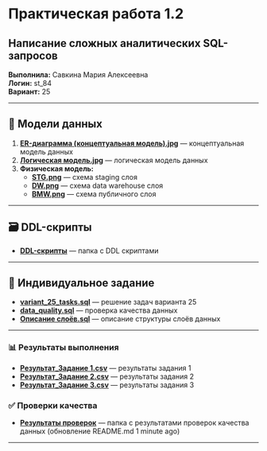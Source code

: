 # Практическая работа 1.2  
## Написание сложных аналитических SQL-запросов

**Выполнила:** Савкина Мария Алексеевна  
**Логин:** st_84  
**Вариант:** 25  

---

## 📘 Модели данных

1. **[ER-диаграмма (концептуальная модель).jpg](ER-диаграмма%20(концептуальная%20модель).jpg)** — концептуальная модель данных
2. **[Логическая модель.jpg](Логическая%20модель.jpg)** — логическая модель данных
3. **Физическая модель:**
   - **[STG.png](STG.png)** — схема staging слоя
   - **[DW.png](DW.png)** — схема data warehouse слоя  
   - **[BMW.png](BMW.png)** — схема публичного слоя

---

## 🗃️ DDL-скрипты

- **[DDL-скрипты](./DDL-скрипты)** — папка с DDL скриптами

---

## 🧩 Индивидуальное задание

- **[variant_25_tasks.sql](variant_25_tasks.sql)** — решение задач варианта 25
- **[data_quality.sql](data_quality.sql)** — проверка качества данных
- **[Описание слоёв.sql](Описание%20слова.sql)** — описание структуры слоёв данных

---

### 📊 Результаты выполнения
- **[Результат_Задание 1.csv](Результат_Задание%201.csv)** — результаты задания 1
- **[Результат_Задание 2.csv](Результат_Задание%202.csv)** — результаты задания 2  
- **[Результат_Задание 3.csv](Результат_Задание%203.csv)** — результаты задания 3

### ✅ Проверки качества
- **[Результаты проверок](./Результаты%20проверок)** — папка с результатами проверок качества данных (обновление README.md 1 minute ago) 

---


